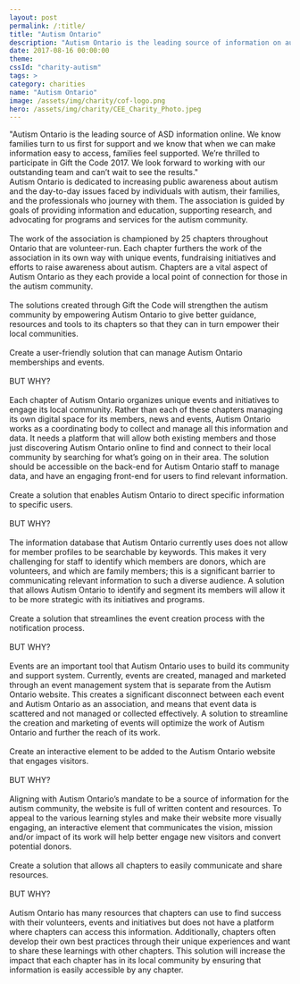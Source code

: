 ```yaml
---
layout: post
permalink: /:title/
title: "Autism Ontario"
description: "Autism Ontario is the leading source of information on autism in Ontario and one of the largest collective voices representing the autism community in Canada."
date: 2017-08-16 00:00:00
theme:
cssId: "charity-autism"
tags: >
category: charities
name: "Autism Ontario"
image: /assets/img/charity/cof-logo.png
hero: /assets/img/charity/CEE_Charity_Photo.jpeg
---
```

<div id="article-pullquote">
"Autism Ontario is the leading source of ASD information online. We know families turn to us first for support and we know that when we can make information easy to access, families feel supported. We’re thrilled to participate in Gift the Code 2017. We look forward to working with our outstanding team and can’t wait to see the results."
</div>
<div id="article-main-content">
Autism Ontario is dedicated to increasing public awareness about autism and the day-to-day issues faced by individuals with autism, their families, and the professionals who journey with them. The association is guided by goals of providing information and education, supporting research, and advocating for programs and services for the autism community.
<br />
<br />
The work of the association is championed by 25 chapters throughout Ontario that are volunteer-run. Each chapter furthers the work of the association in its own way with unique events, fundraising initiatives and efforts to raise awareness about autism. Chapters are a vital aspect of Autism Ontario as they each provide a local point of connection for those in the autism community.
<br />
<br />
The solutions created through Gift the Code will strengthen the autism community by empowering Autism Ontario to give better guidance, resources and tools to its chapters so that they can in turn empower their local communities.
<br />
<br />
Create a user-friendly solution that can manage Autism Ontario memberships and events.
<br />
<br />
BUT WHY?
<br />
<br />
Each chapter of Autism Ontario organizes unique events and initiatives to engage its local community. Rather than each of these chapters managing its own digital space for its members, news and events, Autism Ontario works as a coordinating body to collect and manage all this information and data. It needs a platform that will allow both existing members and those just discovering Autism Ontario online to find and connect to their local community by searching for what’s going on in their area. The solution should be accessible on the back-end for Autism Ontario staff to manage data, and have an engaging front-end for users to find relevant information.
<br />
<br />
Create a solution that enables Autism Ontario to direct specific information to specific users.
<br />
<br />
BUT WHY?
<br />
<br />
The information database that Autism Ontario currently uses does not allow for member profiles to be searchable by keywords. This makes it very challenging for staff to identify which members are donors, which are volunteers, and which are family members; this is a significant barrier to communicating relevant information to such a diverse audience. A solution that allows Autism Ontario to identify and segment its members will allow it to be more strategic with its initiatives and programs.
<br />
<br />
Create a solution that streamlines the event creation process with the notification process.
<br />
<br />
BUT WHY?
<br />
<br />
Events are an important tool that Autism Ontario uses to build its community and support system. Currently, events are created, managed and marketed through an event management system that is separate from the Autism Ontario website. This creates a significant disconnect between each event and Autism Ontario as an association, and means that event data is scattered and not managed or collected effectively. A solution to streamline the creation and marketing of events will optimize the work of Autism Ontario and further the reach of its work.
<br />
<br />
Create an interactive element to be added to the Autism Ontario website that engages visitors.
<br />
<br />
BUT WHY?
<br />
<br />
Aligning with Autism Ontario’s mandate to be a source of information for the autism community, the website is full of written content and resources. To appeal to the various learning styles and make their website more visually engaging, an interactive element that communicates the vision, mission and/or impact of its work will help better engage new visitors and convert potential donors.
<br />
<br />
Create a solution that allows all chapters to easily communicate and share resources.
<br />
<br />
BUT WHY?
<br />
<br />
Autism Ontario has many resources that chapters can use to find success with their volunteers, events and initiatives but does not have a platform where chapters can access this information. Additionally, chapters often develop their own best practices through their unique experiences and want to share these learnings with other chapters. This solution will increase the impact that each chapter has in its local community by ensuring that information is easily accessible by any chapter.
<br />
<br />
</div>
